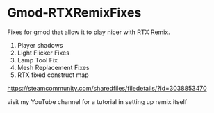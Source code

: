 # Gmod-RTXRemixFixes

Fixes for gmod that allow it to play nicer with RTX Remix.

1. Player shadows
2. Light Flicker Fixes
3. Lamp Tool Fix
4. Mesh Replacement Fixes
5. RTX fixed construct map

https://steamcommunity.com/sharedfiles/filedetails/?id=3038853470

visit my YouTube channel for a tutorial in setting up remix itself
